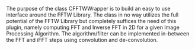 The purpose of the class CFFTWWrapper is to build an easy to use interface around the FFTW Library. The class in no way utilizes the full potential of the FFTW Library but completely suffices the need of this plugin, namely computing FFT and Inverse FFT in 2D for a given Image Processing Algorithm. The algorithm/filter can be implemented in-between the FFT and iFFT steps using convolution and de-convolution.
